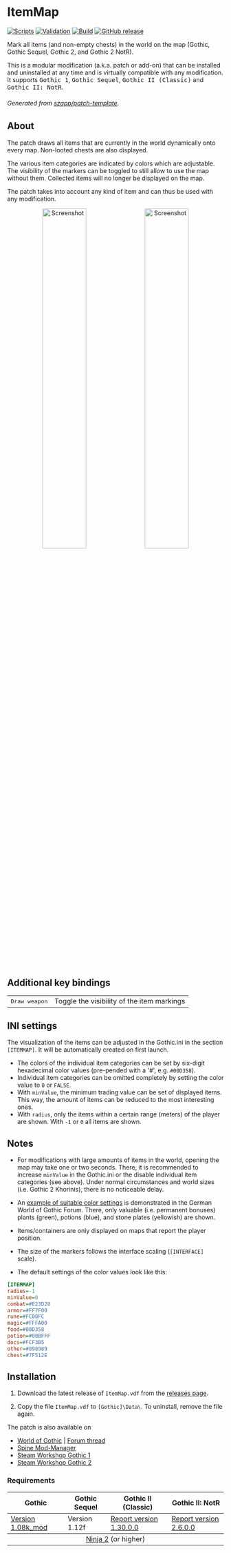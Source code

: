 # ItemMap

[![Scripts](https://github.com/szapp/ItemMap/actions/workflows/scripts.yml/badge.svg)](https://github.com/szapp/ItemMap/actions/workflows/scripts.yml)
[![Validation](https://github.com/szapp/ItemMap/actions/workflows/validation.yml/badge.svg)](https://github.com/szapp/ItemMap/actions/workflows/validation.yml)
[![Build](https://github.com/szapp/ItemMap/actions/workflows/build.yml/badge.svg)](https://github.com/szapp/ItemMap/actions/workflows/build.yml)
[![GitHub release](https://img.shields.io/github/v/release/szapp/ItemMap.svg)](https://github.com/szapp/ItemMap/releases/latest)

Mark all items (and non-empty chests) in the world on the map (Gothic, Gothic Sequel, Gothic 2, and Gothic 2 NotR).

This is a modular modification (a.k.a. patch or add-on) that can be installed and uninstalled at any time and is virtually compatible with any modification.
It supports <kbd>Gothic 1</kbd>, <kbd>Gothic Sequel</kbd>, <kbd>Gothic II (Classic)</kbd> and <kbd>Gothic II: NotR</kbd>.

###### Generated from [szapp/patch-template](https://github.com/szapp/patch-template).

## About

The patch draws all items that are currently in the world dynamically onto every map.
Non-looted chests are also displayed.

The various item categories are indicated by colors which are adjustable.
The visibility of the markers can be toggled to still allow to use the map without them.
Collected items will no longer be displayed on the map.

The patch takes into account any kind of item and can thus be used with any modification.

<div align="center">
<a href="https://github.com/szapp/ItemMap/assets/20203034/98a2c65f-fd23-4a63-b759-ebca06ed6219"><img src="https://github.com/szapp/ItemMap/assets/20203034/78ede39e-db1d-4b65-9229-c1ed47378c52" alt="Screenshot" width="45%" /></a> &nbsp;
<a href="https://github.com/szapp/ItemMap/assets/20203034/d2c4548e-5655-4b46-86ce-a59473fbf959"><img src="https://github.com/szapp/ItemMap/assets/20203034/1e1d52b3-1053-498d-80f6-de427dd9f413" alt="Screenshot" width="45%" /></a>
</div>

## Additional key bindings

<table>
  <tbody>
    <tr>
      <td>
        <kbd>Draw weapon</kbd>
      </td>
      <td>Toggle the visibility of the item markings</td>
    </tr>
  </tbody>
</table>

## INI settings

The visualization of the items can be adjusted in the Gothic.ini in the section `[ITEMMAP]`.
It will be automatically created on first launch.

- The colors of the individual item categories can be set by six-digit hexadecimal color values (pre-pended with a '#', e.g. `#00D358`).
- Individual item categories can be omitted completely by setting the color value to `0` or `FALSE`.
- With `minValue`, the minimum trading value can be set of displayed items.
This way, the amount of items can be reduced to the most interesting ones.
- With `radius`, only the items within a certain range (meters) of the player are shown.
With `-1` or `0` all items are shown.

## Notes

- For modifications with large amounts of items in the world, opening the map may take one or two seconds.
There, it is recommended to increase `minValue` in the Gothic.ini or the disable individual item categories (see above).
Under normal circumstances and world sizes (i.e. Gothic 2 Khorinis), there is no noticeable delay.

- An [example of suitable color settings](https://forum.worldofplayers.de/forum/threads/?p=26382147) is demonstrated in the German World of Gothic Forum.
There, only valuable (i.e. permanent bonuses) plants (green), potions (blue), and stone plates (yellowish) are shown.

- Items/containers are only displayed on maps that report the player position.

- The size of the markers follows the interface scaling (`[INTERFACE]` scale).

- The default settings of the color values look like this:
```ini
[ITEMMAP]
radius=-1
minValue=0
combat=#E23D28
armor=#FF7F00
rune=#FC00FC
magic=#FFFA00
food=#00D358
potion=#00BFFF
docs=#FCF3B5
other=#898989
chest=#7F512E
```

## Installation

1. Download the latest release of `ItemMap.vdf` from the [releases page](https://github.com/szapp/ItemMap/releases/latest).

2. Copy the file `ItemMap.vdf` to `[Gothic]\Data\`. To uninstall, remove the file again.

The patch is also available on
- [World of Gothic](https://www.worldofgothic.de/dl/download_634.htm) | [Forum thread](https://forum.worldofplayers.de/forum/threads/1554831)
- [Spine Mod-Manager](https://clockwork-origins.com/spine/)
- [Steam Workshop Gothic 1](https://steamcommunity.com/sharedfiles/filedetails/?id=2787021109)
- [Steam Workshop Gothic 2](https://steamcommunity.com/sharedfiles/filedetails/?id=2787020561)

### Requirements

<table><thead><tr><th>Gothic</th><th>Gothic Sequel</th><th>Gothic II (Classic)</th><th>Gothic II: NotR</th></tr></thead>
<tbody><tr><td><a href="https://www.worldofgothic.de/dl/download_6.htm">Version 1.08k_mod</a></td><td>Version 1.12f</td><td><a href="https://www.worldofgothic.de/dl/download_278.htm">Report version 1.30.0.0</a></td><td><a href="https://www.worldofgothic.de/dl/download_278.htm">Report version 2.6.0.0</a></td></tr></tbody>
<tbody><tr><td colspan="4" align="center"><a href="https://github.com/szapp/Ninja">Ninja 2</a> (or higher)</td></tr></tbody></table>

<!--

If you are interested in writing your own patch, please do not copy this patch!
Instead refer to the PATCH TEMPLATE to build a foundation that is customized to your needs!
The patch template can found at https://github.com/szapp/patch-template.

-->
